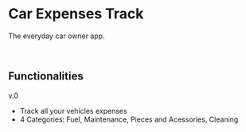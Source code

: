 # Car Expenses Track

The everyday car owner app.

<br>

## Functionalities 

v.0

- Track all your vehicles expenses 
- 4 Categories: Fuel, Maintenance, Pieces and Acessories, Cleaning